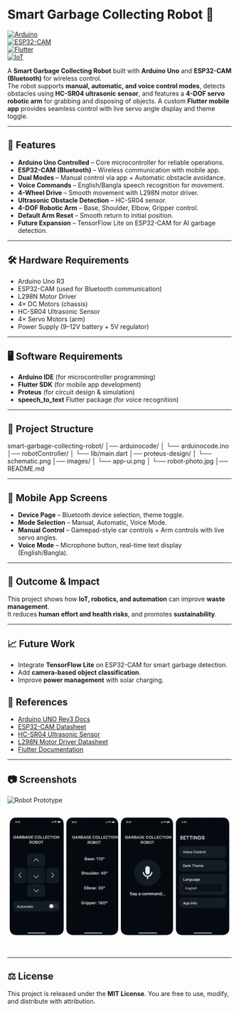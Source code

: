 # Smart Garbage Collecting Robot 🤖  

[![Arduino](https://img.shields.io/badge/Arduino-Uno-blue?logo=arduino)](https://www.arduino.cc/)  
[![ESP32-CAM](https://img.shields.io/badge/ESP32-CAM-orange?logo=espressif)](https://www.espressif.com/)  
[![Flutter](https://img.shields.io/badge/Flutter-Mobile%20App-02569B?logo=flutter)](https://flutter.dev/)  
[![IoT](https://img.shields.io/badge/IoT-Robotics-green)]() 

A **Smart Garbage Collecting Robot** built with **Arduino Uno** and **ESP32-CAM (Bluetooth)** for wireless control.  
The robot supports **manual, automatic, and voice control modes**, detects obstacles using **HC-SR04 ultrasonic sensor**, and features a **4-DOF servo robotic arm** for grabbing and disposing of objects. A custom **Flutter mobile app** provides seamless control with live servo angle display and theme toggle.  

---
## 🚀 Features
- **Arduino Uno Controlled** – Core microcontroller for reliable operations.  
- **ESP32-CAM (Bluetooth)** – Wireless communication with mobile app.  
- **Dual Modes** – Manual control via app + Automatic obstacle avoidance.  
- **Voice Commands** – English/Bangla speech recognition for movement.  
- **4-Wheel Drive** – Smooth movement with L298N motor driver.  
- **Ultrasonic Obstacle Detection** – HC-SR04 sensor.  
- **4-DOF Robotic Arm** – Base, Shoulder, Elbow, Gripper control.  
- **Default Arm Reset** – Smooth return to initial position.  
- **Future Expansion** – TensorFlow Lite on ESP32-CAM for AI garbage detection.  

---

## 🛠 Hardware Requirements
- Arduino Uno R3  
- ESP32-CAM (used for Bluetooth communication)  
- L298N Motor Driver  
- 4× DC Motors (chassis)  
- HC-SR04 Ultrasonic Sensor  
- 4× Servo Motors (arm)  
- Power Supply (9–12V battery + 5V regulator)  

---

## 🖥 Software Requirements
- **Arduino IDE** (for microcontroller programming)  
- **Flutter SDK** (for mobile app development)  
- **Proteus** (for circuit design & simulation)  
- **speech_to_text** Flutter package (for voice recognition)  

---

## 📂 Project Structure
smart-garbage-collecting-robot/
│── arduinocode/
│ └── arduinocode.ino
│── robotController/
│ └── lib/main.dart
│── proteus-design/
│ └── schematic.png
│── images/
│ └── app-ui.png
│ └── robot-photo.jpg
│── README.md


---

## 📱 Mobile App Screens
- **Device Page** – Bluetooth device selection, theme toggle.  
- **Mode Selection** – Manual, Automatic, Voice Mode.  
- **Manual Control** – Gamepad-style car controls + Arm controls with live servo angles.  
- **Voice Mode** – Microphone button, real-time text display (English/Bangla).  

---

## 🔬 Outcome & Impact
This project shows how **IoT, robotics, and automation** can improve **waste management**.  
It reduces **human effort and health risks**, and promotes **sustainability**.  

---

## 📈 Future Work
- Integrate **TensorFlow Lite** on ESP32-CAM for smart garbage detection.  
- Add **camera-based object classification**.  
- Improve **power management** with solar charging.

## 📜 References
- [Arduino UNO Rev3 Docs](https://docs.arduino.cc/hardware/uno-rev3)  
- [ESP32-CAM Datasheet](https://www.espressif.com/sites/default/files/documentation/esp32_datasheet_en.pdf)  
- [HC-SR04 Ultrasonic Sensor](https://elecfreaks.com/learn-en/sensor/ultrasonic-module-hc-sr04.html)  
- [L298N Motor Driver Datasheet](https://www.st.com/resource/en/datasheet/l298.pdf)  
- [Flutter Documentation](https://docs.flutter.dev/)  

---

## 📷 Screenshots
![Robot Prototype](images/robot-photo.jpg)  
![App UI](images/app-ui.png)  

---

## ⚖️ License
This project is released under the **MIT License**. You are free to use, modify, and distribute with attribution.
